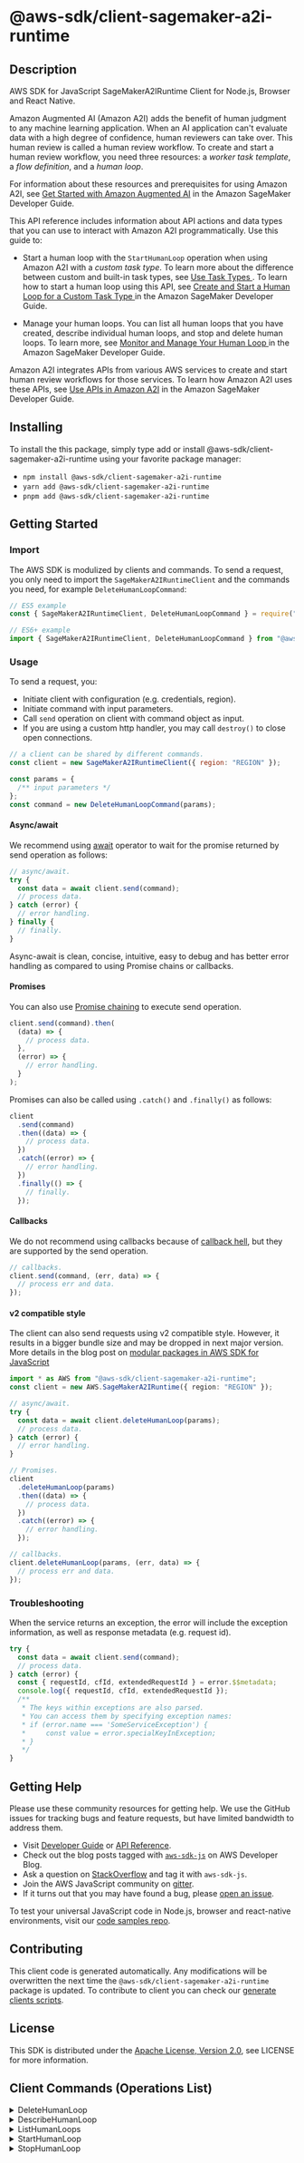 <!-- generated file, do not edit directly -->

# @aws-sdk/client-sagemaker-a2i-runtime

## Description

AWS SDK for JavaScript SageMakerA2IRuntime Client for Node.js, Browser and React Native.

<p>Amazon Augmented AI (Amazon A2I) adds the benefit of human judgment to any machine learning
application. When an AI application can't evaluate data with a high degree of confidence,
human reviewers can take over. This human review is called a human review workflow. To create
and start a human review workflow, you need three resources: a <i>worker task
template</i>, a <i>flow definition</i>, and a <i>human
loop</i>.</p>
<p>For information about these resources and prerequisites for using Amazon A2I, see <a href="https://docs.aws.amazon.com/sagemaker/latest/dg/a2i-getting-started.html">Get Started with
Amazon Augmented AI</a> in the Amazon SageMaker Developer Guide.</p>
<p>This API reference includes information about API actions and data types that you can use
to interact with Amazon A2I programmatically. Use this guide to:</p>
<ul>
<li>
<p>Start a human loop with the <code>StartHumanLoop</code> operation when using
Amazon A2I with a <i>custom task type</i>. To learn more about the
difference between custom and built-in task types, see <a href="https://docs.aws.amazon.com/sagemaker/latest/dg/a2i-task-types-general.html">Use Task Types </a>. To learn
how to start a human loop using this API, see <a href="https://docs.aws.amazon.com/sagemaker/latest/dg/a2i-start-human-loop.html#a2i-instructions-starthumanloop">Create and Start a Human Loop for a Custom Task Type </a> in the
Amazon SageMaker Developer Guide.</p>
</li>
<li>
<p>Manage your human loops. You can list all human loops that you have created, describe
individual human loops, and stop and delete human loops. To learn more, see <a href="https://docs.aws.amazon.com/sagemaker/latest/dg/a2i-monitor-humanloop-results.html">Monitor and Manage Your Human Loop </a> in the Amazon SageMaker Developer Guide.</p>
</li>
</ul>
<p>Amazon A2I integrates APIs from various AWS services to create and start human review
workflows for those services. To learn how Amazon A2I uses these APIs, see <a href="https://docs.aws.amazon.com/sagemaker/latest/dg/a2i-api-references.html">Use APIs in
Amazon A2I</a> in the Amazon SageMaker Developer Guide.</p>

## Installing

To install the this package, simply type add or install @aws-sdk/client-sagemaker-a2i-runtime
using your favorite package manager:

- `npm install @aws-sdk/client-sagemaker-a2i-runtime`
- `yarn add @aws-sdk/client-sagemaker-a2i-runtime`
- `pnpm add @aws-sdk/client-sagemaker-a2i-runtime`

## Getting Started

### Import

The AWS SDK is modulized by clients and commands.
To send a request, you only need to import the `SageMakerA2IRuntimeClient` and
the commands you need, for example `DeleteHumanLoopCommand`:

```js
// ES5 example
const { SageMakerA2IRuntimeClient, DeleteHumanLoopCommand } = require("@aws-sdk/client-sagemaker-a2i-runtime");
```

```ts
// ES6+ example
import { SageMakerA2IRuntimeClient, DeleteHumanLoopCommand } from "@aws-sdk/client-sagemaker-a2i-runtime";
```

### Usage

To send a request, you:

- Initiate client with configuration (e.g. credentials, region).
- Initiate command with input parameters.
- Call `send` operation on client with command object as input.
- If you are using a custom http handler, you may call `destroy()` to close open connections.

```js
// a client can be shared by different commands.
const client = new SageMakerA2IRuntimeClient({ region: "REGION" });

const params = {
  /** input parameters */
};
const command = new DeleteHumanLoopCommand(params);
```

#### Async/await

We recommend using [await](https://developer.mozilla.org/en-US/docs/Web/JavaScript/Reference/Operators/await)
operator to wait for the promise returned by send operation as follows:

```js
// async/await.
try {
  const data = await client.send(command);
  // process data.
} catch (error) {
  // error handling.
} finally {
  // finally.
}
```

Async-await is clean, concise, intuitive, easy to debug and has better error handling
as compared to using Promise chains or callbacks.

#### Promises

You can also use [Promise chaining](https://developer.mozilla.org/en-US/docs/Web/JavaScript/Guide/Using_promises#chaining)
to execute send operation.

```js
client.send(command).then(
  (data) => {
    // process data.
  },
  (error) => {
    // error handling.
  }
);
```

Promises can also be called using `.catch()` and `.finally()` as follows:

```js
client
  .send(command)
  .then((data) => {
    // process data.
  })
  .catch((error) => {
    // error handling.
  })
  .finally(() => {
    // finally.
  });
```

#### Callbacks

We do not recommend using callbacks because of [callback hell](http://callbackhell.com/),
but they are supported by the send operation.

```js
// callbacks.
client.send(command, (err, data) => {
  // process err and data.
});
```

#### v2 compatible style

The client can also send requests using v2 compatible style.
However, it results in a bigger bundle size and may be dropped in next major version. More details in the blog post
on [modular packages in AWS SDK for JavaScript](https://aws.amazon.com/blogs/developer/modular-packages-in-aws-sdk-for-javascript/)

```ts
import * as AWS from "@aws-sdk/client-sagemaker-a2i-runtime";
const client = new AWS.SageMakerA2IRuntime({ region: "REGION" });

// async/await.
try {
  const data = await client.deleteHumanLoop(params);
  // process data.
} catch (error) {
  // error handling.
}

// Promises.
client
  .deleteHumanLoop(params)
  .then((data) => {
    // process data.
  })
  .catch((error) => {
    // error handling.
  });

// callbacks.
client.deleteHumanLoop(params, (err, data) => {
  // process err and data.
});
```

### Troubleshooting

When the service returns an exception, the error will include the exception information,
as well as response metadata (e.g. request id).

```js
try {
  const data = await client.send(command);
  // process data.
} catch (error) {
  const { requestId, cfId, extendedRequestId } = error.$$metadata;
  console.log({ requestId, cfId, extendedRequestId });
  /**
   * The keys within exceptions are also parsed.
   * You can access them by specifying exception names:
   * if (error.name === 'SomeServiceException') {
   *     const value = error.specialKeyInException;
   * }
   */
}
```

## Getting Help

Please use these community resources for getting help.
We use the GitHub issues for tracking bugs and feature requests, but have limited bandwidth to address them.

- Visit [Developer Guide](https://docs.aws.amazon.com/sdk-for-javascript/v3/developer-guide/welcome.html)
  or [API Reference](https://docs.aws.amazon.com/AWSJavaScriptSDK/v3/latest/index.html).
- Check out the blog posts tagged with [`aws-sdk-js`](https://aws.amazon.com/blogs/developer/tag/aws-sdk-js/)
  on AWS Developer Blog.
- Ask a question on [StackOverflow](https://stackoverflow.com/questions/tagged/aws-sdk-js) and tag it with `aws-sdk-js`.
- Join the AWS JavaScript community on [gitter](https://gitter.im/aws/aws-sdk-js-v3).
- If it turns out that you may have found a bug, please [open an issue](https://github.com/aws/aws-sdk-js-v3/issues/new/choose).

To test your universal JavaScript code in Node.js, browser and react-native environments,
visit our [code samples repo](https://github.com/aws-samples/aws-sdk-js-tests).

## Contributing

This client code is generated automatically. Any modifications will be overwritten the next time the `@aws-sdk/client-sagemaker-a2i-runtime` package is updated.
To contribute to client you can check our [generate clients scripts](https://github.com/aws/aws-sdk-js-v3/tree/main/scripts/generate-clients).

## License

This SDK is distributed under the
[Apache License, Version 2.0](http://www.apache.org/licenses/LICENSE-2.0),
see LICENSE for more information.

## Client Commands (Operations List)

<details>
<summary>
DeleteHumanLoop
</summary>

[Command API Reference](https://docs.aws.amazon.com/AWSJavaScriptSDK/v3/latest/clients/client-sagemaker-a2i-runtime/classes/deletehumanloopcommand.html) / [Input](https://docs.aws.amazon.com/AWSJavaScriptSDK/v3/latest/clients/client-sagemaker-a2i-runtime/interfaces/deletehumanloopcommandinput.html) / [Output](https://docs.aws.amazon.com/AWSJavaScriptSDK/v3/latest/clients/client-sagemaker-a2i-runtime/interfaces/deletehumanloopcommandoutput.html)

</details>
<details>
<summary>
DescribeHumanLoop
</summary>

[Command API Reference](https://docs.aws.amazon.com/AWSJavaScriptSDK/v3/latest/clients/client-sagemaker-a2i-runtime/classes/describehumanloopcommand.html) / [Input](https://docs.aws.amazon.com/AWSJavaScriptSDK/v3/latest/clients/client-sagemaker-a2i-runtime/interfaces/describehumanloopcommandinput.html) / [Output](https://docs.aws.amazon.com/AWSJavaScriptSDK/v3/latest/clients/client-sagemaker-a2i-runtime/interfaces/describehumanloopcommandoutput.html)

</details>
<details>
<summary>
ListHumanLoops
</summary>

[Command API Reference](https://docs.aws.amazon.com/AWSJavaScriptSDK/v3/latest/clients/client-sagemaker-a2i-runtime/classes/listhumanloopscommand.html) / [Input](https://docs.aws.amazon.com/AWSJavaScriptSDK/v3/latest/clients/client-sagemaker-a2i-runtime/interfaces/listhumanloopscommandinput.html) / [Output](https://docs.aws.amazon.com/AWSJavaScriptSDK/v3/latest/clients/client-sagemaker-a2i-runtime/interfaces/listhumanloopscommandoutput.html)

</details>
<details>
<summary>
StartHumanLoop
</summary>

[Command API Reference](https://docs.aws.amazon.com/AWSJavaScriptSDK/v3/latest/clients/client-sagemaker-a2i-runtime/classes/starthumanloopcommand.html) / [Input](https://docs.aws.amazon.com/AWSJavaScriptSDK/v3/latest/clients/client-sagemaker-a2i-runtime/interfaces/starthumanloopcommandinput.html) / [Output](https://docs.aws.amazon.com/AWSJavaScriptSDK/v3/latest/clients/client-sagemaker-a2i-runtime/interfaces/starthumanloopcommandoutput.html)

</details>
<details>
<summary>
StopHumanLoop
</summary>

[Command API Reference](https://docs.aws.amazon.com/AWSJavaScriptSDK/v3/latest/clients/client-sagemaker-a2i-runtime/classes/stophumanloopcommand.html) / [Input](https://docs.aws.amazon.com/AWSJavaScriptSDK/v3/latest/clients/client-sagemaker-a2i-runtime/interfaces/stophumanloopcommandinput.html) / [Output](https://docs.aws.amazon.com/AWSJavaScriptSDK/v3/latest/clients/client-sagemaker-a2i-runtime/interfaces/stophumanloopcommandoutput.html)

</details>
